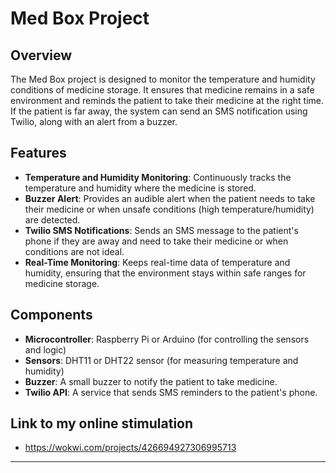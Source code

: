 # Med Box Project

## Overview
The Med Box project is designed to monitor the temperature and humidity conditions of medicine storage. It ensures that medicine remains in a safe environment and reminds the patient to take their medicine at the right time. If the patient is far away, the system can send an SMS notification using Twilio, along with an alert from a buzzer.

## Features
- **Temperature and Humidity Monitoring**: Continuously tracks the temperature and humidity where the medicine is stored.
- **Buzzer Alert**: Provides an audible alert when the patient needs to take their medicine or when unsafe conditions (high temperature/humidity) are detected.
- **Twilio SMS Notifications**: Sends an SMS message to the patient's phone if they are away and need to take their medicine or when conditions are not ideal.
- **Real-Time Monitoring**: Keeps real-time data of temperature and humidity, ensuring that the environment stays within safe ranges for medicine storage.

## Components
- **Microcontroller**: Raspberry Pi or Arduino (for controlling the sensors and logic)
- **Sensors**: DHT11 or DHT22 sensor (for measuring temperature and humidity)
- **Buzzer**: A small buzzer to notify the patient to take medicine.
- **Twilio API**: A service that sends SMS reminders to the patient's phone.

## Link to my online stimulation
 - https://wokwi.com/projects/426694927306995713
  
---
